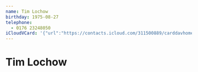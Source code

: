 ```yaml
---
name: Tim Lochow
birthday: 1975-08-27
telephone:
  - 0176 23248050
iCloudVCard: '{"url":"https://contacts.icloud.com/311500889/carddavhome/card/ZTdmMzdkOWUtNTQ1Yi00MjUzLTliNWMtYzBhMjNhMWIxZWJi.vcf","etag":"\"kmfhey6f\"","data":"BEGIN:VCARD\r\nVERSION:3.0\r\nFN:\r\nN:Lochow;Tim;;;\r\nUID:e7f37d9e-545b-4253-9b5c-c0a23a1b1ebb\r\nBDAY;VALUE=date:1975-08-27\r\nPRODID:-//Apple Inc.//Apple WebDAV Outlook Store 4.8.26//ENX-APPLE-OL-MAPPI\r\n NG-INFO:1\r\nREV:2025-04-03T22:08:43Z\r\nORG:;\r\nTEL;TYPE=CELL:0176 23248050\r\nEND:VCARD"}'
---
```

# Tim Lochow